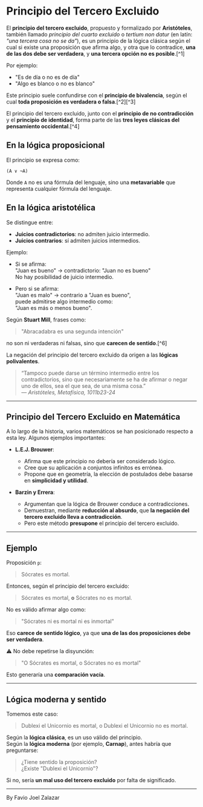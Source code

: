 
# Principio del Tercero Excluido

El **principio del tercero excluido**, propuesto y formalizado por **Aristóteles**, también llamado *principio del cuarto excluido* o *tertium non datur* (en latín: *"una tercera cosa no se da"*), es un principio de la lógica clásica según el cual si existe una proposición que afirma algo, y otra que lo contradice, **una de las dos debe ser verdadera**, y **una tercera opción no es posible**.[^1]  

Por ejemplo:  
- "Es de día o no es de día"  
- "Algo es blanco o no es blanco"  

Este principio suele confundirse con el **principio de bivalencia**, según el cual **toda proposición es verdadera o falsa**.[^2][^3]  

El principio del tercero excluido, junto con el **principio de no contradicción** y el **principio de identidad**, forma parte de las **tres leyes clásicas del pensamiento occidental**.[^4]

## En la lógica proposicional

El principio se expresa como:

```text
(A ∨ ¬A)
```

Donde `A` no es una fórmula del lenguaje, sino una **metavariable** que representa cualquier fórmula del lenguaje.

## En la lógica aristotélica

Se distingue entre:

- **Juicios contradictorios**: no admiten juicio intermedio.  
- **Juicios contrarios**: sí admiten juicios intermedios.

Ejemplo:

- Si se afirma:  
  "Juan es bueno" → contradictorio: "Juan no es bueno"  
  No hay posibilidad de juicio intermedio.

- Pero si se afirma:  
  "Juan es malo" → contrario a "Juan es bueno",  
  puede admitirse algo intermedio como:  
  "Juan es más o menos bueno".

Según **Stuart Mill**, frases como:

> "Abracadabra es una segunda intención"  

no son ni verdaderas ni falsas, sino que **carecen de sentido**.[^6]

La negación del principio del tercero excluido da origen a las **lógicas polivalentes**.

> “Tampoco puede darse un término intermedio entre los contradictorios, sino que necesariamente se ha de afirmar o negar uno de ellos, sea el que sea, de una misma cosa.”  
> — *Aristóteles, Metafísica, 1011b23-24*

---

## Principio del Tercero Excluido en Matemática

A lo largo de la historia, varios matemáticos se han posicionado respecto a esta ley. Algunos ejemplos importantes:

- **L.E.J. Brouwer**:
  - Afirma que este principio no debería ser considerado lógico.
  - Cree que su aplicación a conjuntos infinitos es errónea.
  - Propone que en geometría, la elección de postulados debe basarse en **simplicidad y utilidad**.

- **Barzin y Errera**:
  - Argumentan que la lógica de Brouwer conduce a contradicciones.
  - Demuestran, mediante **reducción al absurdo**, que **la negación del tercero excluido lleva a contradicción**.
  - Pero este método **presupone** el principio del tercero excluido.

---

## Ejemplo

Proposición `p`:

> Sócrates es mortal.

Entonces, según el principio del tercero excluido:

> Sócrates es mortal, **o** Sócrates no es mortal.

No es válido afirmar algo como:

> "Sócrates ni es mortal ni es inmortal"  

Eso **carece de sentido lógico**, ya que **una de las dos proposiciones debe ser verdadera**.

⚠️ No debe repetirse la disyunción:  
> "O Sócrates es mortal, o Sócrates no es mortal"  

Esto generaría una **comparación vacía**.

---

## Lógica moderna y sentido

Tomemos este caso:

> Dublexi el Unicornio es mortal, o Dublexi el Unicornio no es mortal.

Según la **lógica clásica**, es un uso válido del principio.  
Según la **lógica moderna** (por ejemplo, **Carnap**), antes habría que preguntarse:

> ¿Tiene sentido la proposición?  
> ¿Existe "Dublexi el Unicornio"?

Si no, sería **un mal uso del tercero excluido** por falta de significado.

---

By Favio Joel Zalazar
